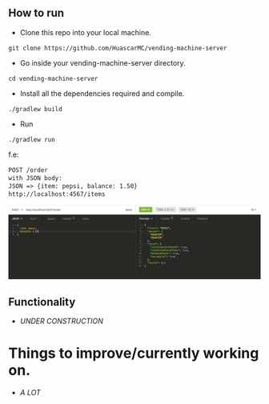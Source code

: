 ## How to run

- Clone this repo into your local machine.
```
git clone https://github.com/HuascarMC/vending-machine-server
```
- Go inside your vending-machine-server directory.
```
cd vending-machine-server
```
- Install all the dependencies required and compile.
```
./gradlew build
```
- Run
```
./gradlew run
```

f.e:
```
POST /order
with JSON body:
JSON => {item: pepsi, balance: 1.50}
http://localhost:4567/items
```

![alt text](images/example.png)

## Functionality

- *UNDER CONSTRUCTION*


# Things to improve/currently working on.

- *A LOT*
